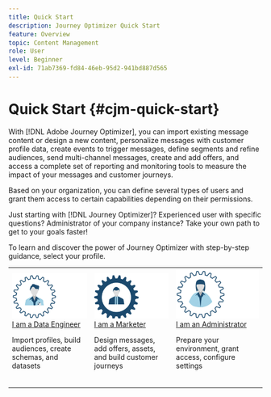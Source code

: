 ```yaml
---
title: Quick Start
description: Journey Optimizer Quick Start
feature: Overview
topic: Content Management
role: User
level: Beginner
exl-id: 71ab7369-fd84-46eb-95d2-941bd887d565
---
```

# Quick Start {#cjm-quick-start}

With [!DNL Adobe Journey Optimizer], you can import existing message content or design a new content, personalize messages with customer profile data, create events to trigger messages, define segments and refine audiences, send multi-channel messages, create and add offers, and access a complete set of reporting and monitoring tools to measure the impact of your messages and customer journeys.

Based on your organization, you can define several types of users and grant them access to certain capabilities depending on their permissions.

Just starting with [!DNL Journey Optimizer]? Experienced user with specific questions? Administrator of your company instance? Take your own path to get to your goals faster!

To learn and discover the power of Journey Optimizer with step-by-step guidance, select your profile.

<table>
<tr>
  <td valign="bottom">
    <a href="path/data-engineer.md">
      <img alt="Data Engineer" src="../using/assets/do-not-localize/user-1.jpeg"/>
    </a>
    <div>
    <a href="path/data-engineer.md">I am a Data Engineer</a>
     <p>Import profiles, build audiences, create schemas, and datasets
    <p>
    </div>
    <br>
  </td>
  <td valign="bottom">
      <a href="path/marketer.md">
       <img alt="Marketer" src="../using/assets/do-not-localize/user-3.jpeg" />
       </a>
    <div><a href="path/marketer.md">I am a Marketer</a>
     <p>Design messages, add offers, assets, and build customer journeys
    <p>
    </div>
    <br>
  </td>
  <td valign="bottom">
    <a href="path/administrator.md">
      <img alt="Administrator" src="../using/assets/do-not-localize/user-2.jpeg" />
    </a>
    <div>
    <a href="path/administrator.md">I am an Administrator</a>
     <p>Prepare your environment, grant access, configure settings
    <p>
    </div>
    <br>
  </td>
    <!--td valign="bottom">
    <a href="path/developer.md">
      <img alt="Developer" src="../using/assets/do-not-localize/user-4.jpeg" />
    </a>
    <div>
    <a href="path/developer.md">I am a Developer</a>
     <p>Integrate your mobile apps, use Journey Optimizer APIs
    <p>
    </div>
    <br>
  </td-->
</tr>
</table>

